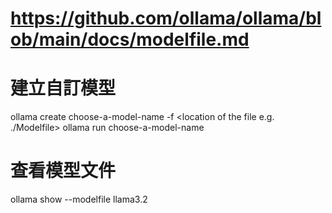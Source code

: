 # https://github.com/ollama/ollama/blob/main/docs/modelfile.md

# 建立自訂模型
ollama create choose-a-model-name -f <location of the file e.g. ./Modelfile>
ollama run choose-a-model-name

# 查看模型文件
ollama show --modelfile llama3.2